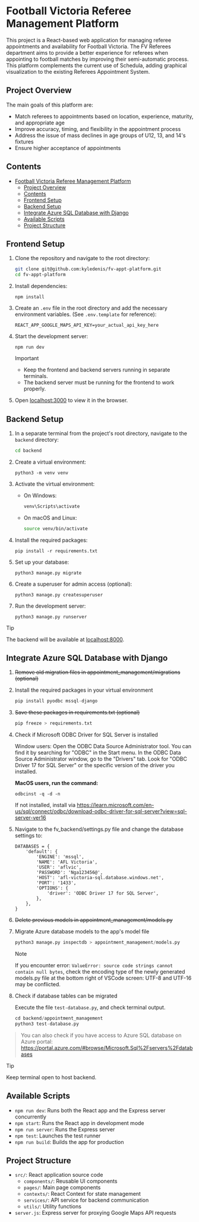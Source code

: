 # Football Victoria Referee Management Platform

This project is a React-based web application for managing referee appointments and availability for Football Victoria. The FV Referees department aims to provide a better experience for referees when appointing to football matches by improving their semi-automatic process. This platform complements the current use of Schedula, adding graphical visualization to the existing Referees Appointment System.

## Project Overview

The main goals of this platform are:

- Match referees to appointments based on location, experience, maturity, and appropriate age
- Improve accuracy, timing, and flexibility in the appointment process
- Address the issue of mass declines in age groups of U12, 13, and 14's fixtures
- Ensure higher acceptance of appointments

## Contents

- [Football Victoria Referee Management Platform](#football-victoria-referee-management-platform)
  - [Project Overview](#project-overview)
  - [Contents](#contents)
  - [Frontend Setup](#frontend-setup)
  - [Backend Setup](#backend-setup)
  - [Integrate Azure SQL Database with Django](#integrate-azure-sql-database-with-django)
  - [Available Scripts](#available-scripts)
  - [Project Structure](#project-structure)

## Frontend Setup

1. Clone the repository and navigate to the root directory:

    ```bash
    git clone git@github.com:kyledenis/fv-appt-platform.git
    cd fv-appt-platform
    ```

2. Install dependencies:

    ```npm
    npm install
    ```

3. Create an `.env` file in the root directory and add the necessary environment variables. (See `.env.template` for reference):

   ```plaintext
   REACT_APP_GOOGLE_MAPS_API_KEY=your_actual_api_key_here
   ```

4. Start the development server:

    ```npm
    npm run dev
    ```

    > [!IMPORTANT]
    > - Keep the frontend and backend servers running in separate terminals.
    > - The backend server must be running for the frontend to work properly.

5. Open [localhost:3000](http://localhost:3000) to view it in the browser.

## Backend Setup

1. In a separate terminal from the project's root directory, navigate to the `backend` directory:

    ```bash
    cd backend
    ```

2. Create a virtual environment:

    ```python3
    python3 -m venv venv
    ```

3. Activate the virtual environment:
    - On Windows:

        ```cmd
        venv\Scripts\activate
        ```

    - On macOS and Linux:

        ```bash
        source venv/bin/activate
        ```

4. Install the required packages:

    ```pip
    pip install -r requirements.txt
    ```

5. Set up your database:

    ```python3
    python3 manage.py migrate
    ```

6. Create a superuser for admin access (optional):

    ```python3
    python3 manage.py createsuperuser
    ```

7. Run the development server:

    ```python3
    python3 manage.py runserver
    ```

> [!TIP]
The backend will be available at [localhost:8000](http://localhost:8000).

## Integrate Azure SQL Database with Django

1. ~~Remove old migration files in appointment_management/migrations (optional)~~

2. Install the required packages in your virtual environment

    ```python
    pip install pyodbc mssql-django
    ```

3. ~~Save these packages in requirements.txt (optional)~~

    ```python
    pip freeze > requirements.txt
    ```

4. Check if Microsoft ODBC Driver for SQL Server is installed

    Window users:
    Open the ODBC Data Source Administrator tool. You can find it by searching for "ODBC" in the Start menu.
    In the ODBC Data Source Administrator window, go to the "Drivers" tab.
    Look for "ODBC Driver 17 for SQL Server" or the specific version of the driver you installed.

    **MacOS users, run the command:**

    ```odbc
    odbcinst -q -d -n
    ```

    If not installed, install via <https://learn.microsoft.com/en-us/sql/connect/odbc/download-odbc-driver-for-sql-server?view=sql-server-ver16>

5. Navigate to the fv_backend/settings.py file and change the database settings to:

    ```
    DATABASES = {
        'default': {
            'ENGINE': 'mssql',
            'NAME': 'AFL Victoria',
            'USER': 'aflvic',
            'PASSWORD': 'Nga123456@',
            'HOST': 'afl-victoria-sql.database.windows.net',
            'PORT': '1433',
            'OPTIONS': {
                'driver': 'ODBC Driver 17 for SQL Server',
            },
        },
    }
    ```

6. ~~Delete previous models in appointment_management/models.py~~

7. Migrate Azure database models to the app's model file

    ```python
    python3 manage.py inspectdb > appointment_management/models.py
    ```

    > [!NOTE]
    > If you encounter error: `ValueError: source code strings cannot contain null bytes`, check the encoding type of the newly generated models.py file at the bottom right of VSCode screen: UTF-8 and UTF-16 may be conflicted.

8. Check if database tables can be migrated

    Execute the file `test-database.py`, and check terminal output.

    ```python
    cd backend/appointment_management
    python3 test-database.py
    ```

> You can also check if you have access to Azure SQL database on Azure portal: <https://portal.azure.com/#browse/Microsoft.Sql%2Fservers%2Fdatabases>

> [!TIP]
> Keep terminal open to host backend.

## Available Scripts

- `npm run dev`: Runs both the React app and the Express server concurrently
- `npm start`: Runs the React app in development mode
- `npm run server`: Runs the Express server
- `npm test`: Launches the test runner
- `npm run build`: Builds the app for production

## Project Structure

- `src/`: React application source code
  - `components/`: Reusable UI components
  - `pages/`: Main page components
  - `contexts/`: React Context for state management
  - `services/`: API service for backend communication
  - `utils/`: Utility functions
- `server.js`: Express server for proxying Google Maps API requests
